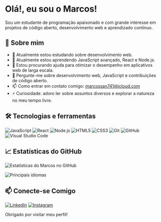 # Olá!, eu sou o Marcos!

Sou um estudante de programação apaixonado e com grande interesse em projetos de código aberto, desenvolvimento web e aprendizado contínuo.

## 🚀 Sobre mim

- 🔭 Atualmente estou estudando sobre desenvolvimento web.
- 🌱 Atualmente estou aprendendo JavaScript avançado, React e Node.js.
- 🤔 Estou procurando ajuda para otimizar o desempenho em aplicativos web de larga escala.
- 💬 Pergunte-me sobre desenvolvimento web, JavaScript e contribuições de código aberto.
- 📫 Como entrar em contato comigo: [marcossan741@icloud.com](mailto:marcossan741@icloud.com)
- ⚡ Curiosidade: adoro ler sobre assuntos diversos e explorar a natureza no meu tempo livre.

## 🛠️ Tecnologias e ferramentas

![JavaScript](https://img.shields.io/badge/JavaScript-F7DF1E?style=flat&logo=javascript&logoColor=black)
![React](https://img.shields.io/badge/React-61DAFB?style=flat&logo=react&logoColor=white)
![Node.js](https://img.shields.io/badge/Node.js-339933?style=flat&logo=node.js&logoColor=white)
![HTML5](https://img.shields.io/badge/HTML5-E34F26?style=flat&logo=html5&logoColor=white)
![CSS3](https://img.shields.io/badge/CSS3-1572B6?style=flat&logo=css3&logoColor=white)
![Git](https://img.shields.io/badge/Git-F05032?style=flat&logo=git&logoColor=white)
![GitHub](https://img.shields.io/badge/GitHub-181717?style=flat&logo=github&logoColor=white)
![Visual Studio Code](https://img.shields.io/badge/VS%20Code-007ACC?style=flat&logo=visual-studio-code&logoColor=white)

## 📈 Estatísticas do GitHub

![Estatísticas do Marcos no GitHub](https://github-readme-stats.vercel.app/api?username=marcoss741-0&show_icons=true&theme=radical)

![Principais idiomas](https://github-readme-stats.vercel.app/api/top-langs/?username=marcoss741-0&layout=compact&theme=radical)

## 📫 Conecte-se Comigo

[![LinkedIn](https://img.shields.io/badge/LinkedIn-0077B5?style=flat&logo=linkedin&logoColor=white)](https://www.linkedin.com/public-profile/settings?trk=d_flagship3_profile_self_view_public_profile)
[![Instagram](https://img.shields.io/badge/Instagram-E4405F?style=flat&logo=instagram&logoColor=white)](https://www.instagram.com/tickss74/)

Obrigado por visitar meu perfil!

